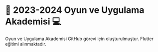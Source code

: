 # 📌 2023-2024 Oyun ve Uygulama Akademisi 💻
Oyun ve Uygulama Akademisi GitHub görevi için oluşturulmuştur.
Flutter eğitimi alınmaktadır.
